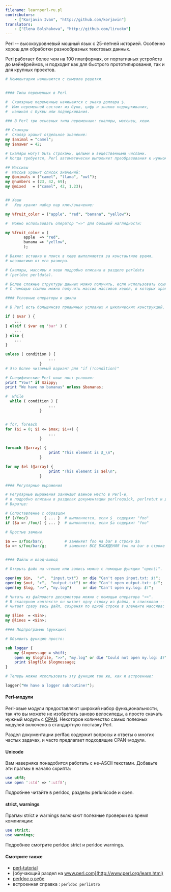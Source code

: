 ```yaml
---
filename: learnperl-ru.pl
contributors:
    - ["Korjavin Ivan", "http://github.com/korjavin"]
translators:
    - ["Elena Bolshakova", "http://github.com/liruoko"]
---
```


Perl -- высокоуровневый мощный язык с 25-летней историей.
Особенно хорош для обработки разнообразных текстовых данных.

Perl работает более чем на 100 платформах, от портативных устройств
до мейнфреймов, и подходит как для быстрого прототипирования,
так и для крупных проектов.

```perl
# Комментарии начинаются с символа решетки.


#### Типы переменных в Perl

#  Скалярные переменные начинаются с знака доллара $.
#  Имя переменной состоит из букв, цифр и знаков подчеркивания,
#  начиная с буквы или подчеркивания.

### В Perl три основных типа переменных: скаляры, массивы, хеши.

## Скаляры
#  Скаляр хранит отдельное значение:
my $animal = "camel";
my $answer = 42;

# Скаляры могут быть строками, целыми и вещественными числами.
# Когда требуется, Perl автоматически выполняет преобразования к нужному типу.

## Массивы
#  Массив хранит список значений:
my @animals = ("camel", "llama", "owl");
my @numbers = (23, 42, 69);
my @mixed   = ("camel", 42, 1.23);


## Хеши
#   Хеш хранит набор пар ключ/значение:

my %fruit_color = ("apple", "red", "banana", "yellow");

#  Можно использовать оператор "=>" для большей наглядности:

my %fruit_color = (
        apple  => "red",
        banana => "yellow",
        );

# Важно: вставка и поиск в хеше выполняются за константное время,
# независимо от его размера.

# Скаляры, массивы и хеши подробно описаны в разделе perldata
# (perldoc perldata).

# Более сложные структуры данных можно получить, если использовать ссылки.
# С помощью ссылок можно получить массив массивов хешей, в которых хранятся другие хеши.

#### Условные операторы и циклы

# В Perl есть большинсво привычных условных и циклических конструкций.

if ( $var ) {
    ...
} elsif ( $var eq 'bar' ) {
    ...
} else {
    ...
}

unless ( condition ) {
                   ...
               }
# Это более читаемый вариант для "if (!condition)"

# Специфические Perl-овые пост-условия:
print "Yow!" if $zippy;
print "We have no bananas" unless $bananas;

#  while
  while ( condition ) {
                   ...
               }


# for, foreach
for ($i = 0; $i <= $max; $i++) {
                   ...
               }

foreach (@array) {
                   print "This element is $_\n";
               }

for my $el (@array) {
                   print "This element is $el\n";
               }

#### Регулярные выражения

# Регулярные выражения занимают важное место в Perl-е,
# и подробно описаны в разделах документации perlrequick, perlretut и других.
# Вкратце:

# Сопоставление с образцом
if (/foo/)       { ... }  # выполняется, если $_ содержит "foo"
if ($a =~ /foo/) { ... }  # выполняется, если $a содержит "foo"

# Простые замены

$a =~ s/foo/bar/;         # заменяет foo на bar в строке $a
$a =~ s/foo/bar/g;        # заменяет ВСЕ ВХОЖДЕНИЯ foo на bar в строке $a


#### Файлы и ввод-вывод

# Открыть файл на чтение или запись можно с помощью функции "open()".

open(my $in,  "<",  "input.txt")  or die "Can't open input.txt: $!";
open(my $out, ">",  "output.txt") or die "Can't open output.txt: $!";
open(my $log, ">>", "my.log")     or die "Can't open my.log: $!";

# Читать из файлового дескриптора можно с помощью оператора "<>".
# В скалярном контексте он читает одну строку из файла, в списковом --
# читает сразу весь файл, сохраняя по одной строке в элементе массива:

my $line  = <$in>;
my @lines = <$in>;

#### Подпрограммы (функции)

# Объявить функцию просто:

sub logger {
    my $logmessage = shift;
    open my $logfile, ">>", "my.log" or die "Could not open my.log: $!";
    print $logfile $logmessage;
}

# Теперь можно использовать эту функцию так же, как и встроенные:

logger("We have a logger subroutine!");
```

#### Perl-модули

Perl-овые модули предоставляют широкий набор функциональности,
так что вы можете не изобретать заново велосипеды, а просто скачать
нужный модуль с [CPAN](http://www.cpan.org/).
Некоторое количество самых полезных модулей включено в стандартную
поставку Perl.

Раздел документации perlfaq содержит вопросы и ответы о многих частых
задачах, и часто предлагает подходящие CPAN-модули.


#### Unicode

Вам наверняка понадобится работать с не-ASCII текстами.
Добавьте эти прагмы в начало скрипта:

```perl
use utf8;
use open ':std' => ':utf8';
```

Подробнее читайте в perldoc, разделы perlunicode и open.


#### strict, warnings

Прагмы strict и warnings включают полезные проверки во время компиляции:

```perl
use strict;
use warnings;
```

Подробнее смотрите perldoc strict и perldoc warnings.


#### Смотрите также

 - [perl-tutorial](http://perl-tutorial.org/)
 - [обучающий раздел на www.perl.com](http://www.perl.org/learn.html)
 - [perldoc в вебе](http://perldoc.perl.org/)
 - встроенная справка : `perldoc perlintro`
